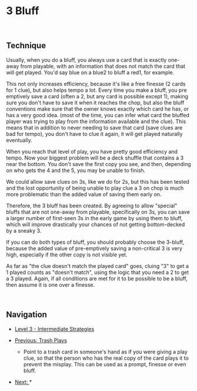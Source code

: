 # 3 Bluff

<br />

## Technique

Usually, when you do a bluff, you always use a card that is exactly one-away from playable, with an information that does not match the card that will get played. You'd say blue on a blue2 to bluff a red1, for example.

This not only increases efficiency, because it's like a free finesse (2 cards for 1 clue), but also helps tempo a lot. Every time you make a bluff, you pre emptively save a card (often a 2, but any card is possible except 1), making sure you don't have to save it when it reaches the chop, but also the bluff conventions make sure that the owner knows exactly which card he has, or has a very good idea. (most of the time, you can infer what card the bluffed player was trying to play from the information available and the clue). This means that in addition to never needing to save that card (save clues are bad for tempo), you don't have to clue it again, it will get played naturally eventually.

When you reach that level of play, you have pretty good efficiency and tempo. Now your biggest problem will be a deck shuffle that contains a 3 near the bottom. You don't save the first copy you see, and then, depending on who gets the 4 and the 5, you may be unable to finish.

We could allow save clues on 3s, like we do for 2s, but this has been tested and the lost opportunity of being unable to play clue a 3 on chop is much more problematic than the added value of saving them early on.

Therefore, the 3 bluff has been created. By agreeing to allow "special" bluffs that are not one-away from playable, specifically on 3s, you can save a larger number of first-seen 3s in the early game by using them to bluff, which will improve drastically your chances of not getting bottom-decked by a sneaky 3.

If you can do both types of bluff, you should probably choose the 3-bluff, because the added value of pre-emptively saving a non-critical 3 is very high, especially if the other copy is not visible yet.

As far as "the clue doesn't match the played card" goes, cluing "3" to get a 1 played counts as "doesn't match", using the logic that you need a 2 to get a 3 played. Again, if all conditions are met for it to be possible to be a bluff, then assume it is one over a finesse.

<br />

## Navigation

* [Level 3 - Intermediate Strategies](https://github.com/agilbert1412/HanabiStrategy/blob/master/Strategy/Level%203%20-%20Intermediate/Level%203%20-%20Intermediate.md)

* [Previous: Trash Plays](https://github.com/agilbert1412/HanabiStrategy/blob/master/Strategy/Level%203%20-%20Intermediate/37%20-%20Trash%20Plays.md)
	* Point to a trash card in someone's hand as if you were giving a play clue, so that the person who has the real copy of the card plays it to prevent the misplay. This can be used as a prompt, finesse or even bluff.

* [Next: ](https://github.com/agilbert1412/HanabiStrategy/blob/master/Strategy/Level%203%20-%20Intermediate/30%20-%20The%20Prompt.md)
	* 